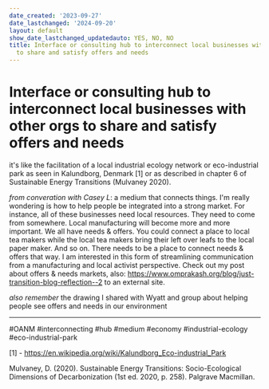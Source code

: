 ```yaml
---
date_created: '2023-09-27'
date_lastchanged: '2024-09-20'
layout: default
show_date_lastchanged_updatedauto: YES, NO, NO
title: Interface or consulting hub to interconnect local businesses with other orgs
  to share and satisfy offers and needs
---
```

# Interface or consulting hub to interconnect local businesses with other orgs to share and satisfy offers and needs

it's like the facilitation of a local industrial ecology network or eco-industrial park as seen in Kalundborg, Denmark [1] or as described in chapter 6 of Sustainable Energy Transitions (Mulvaney 2020).

*from converation with Casey L*: a medium that connects things. I'm really wondering is how to help people be integrated into a strong market. For instance, all of these businesses need local resources. They need to come from somewhere. Local manufacturing will become more and more important. We all have needs & offers. You could connect a place to local tea makers while the local tea makers bring their left over leafs to the local paper maker. And so on. There needs to be a place to connect needs & offers that way. I am interested in this form of streamlining communication from a manufacturing and local activist perspective. Check out my post about offers & needs markets, also: https://www.omprakash.org/blog/just-transition-blog-reflection--2 to an external site. 

*also remember* the drawing I shared with Wyatt and group about helping people see offers and needs in our environment

________
#OANM #interconnecting #hub #medium #economy #industrial-ecology #eco-industrial-park


[1] - https://en.wikipedia.org/wiki/Kalundborg_Eco-industrial_Park

Mulvaney, D. (2020). Sustainable Energy Transitions: Socio-Ecological Dimensions of Decarbonization (1st ed. 2020, p. 258). Palgrave Macmillan.